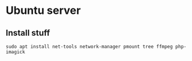 # Ubuntu server

## Install stuff
```
sudo apt install net-tools network-manager pmount tree ffmpeg php-imagick
```
